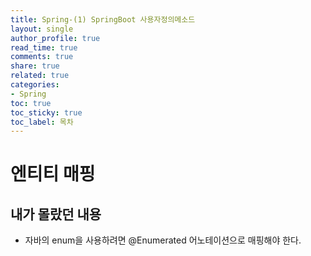 ```yaml
---
title: Spring-(1) SpringBoot 사용자정의메소드
layout: single
author_profile: true
read_time: true
comments: true
share: true
related: true
categories:
- Spring
toc: true
toc_sticky: true
toc_label: 목차
---
```


# 엔티티 매핑

## 내가 몰랐던 내용

- 자바의 enum을 사용하려면 @Enumerated 어노테이션으로 매핑해야 한다. 





